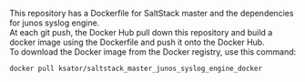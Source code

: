 This repository has a Dockerfile for SaltStack master and the dependencies for junos syslog engine.  
At each git push, the Docker Hub pull down this repository and build a docker image using the Dockerfile and push it onto the Docker Hub.  
To download the Docker image from the Docker registry, use this command:
```
docker pull ksator/saltstack_master_junos_syslog_engine_docker
```

